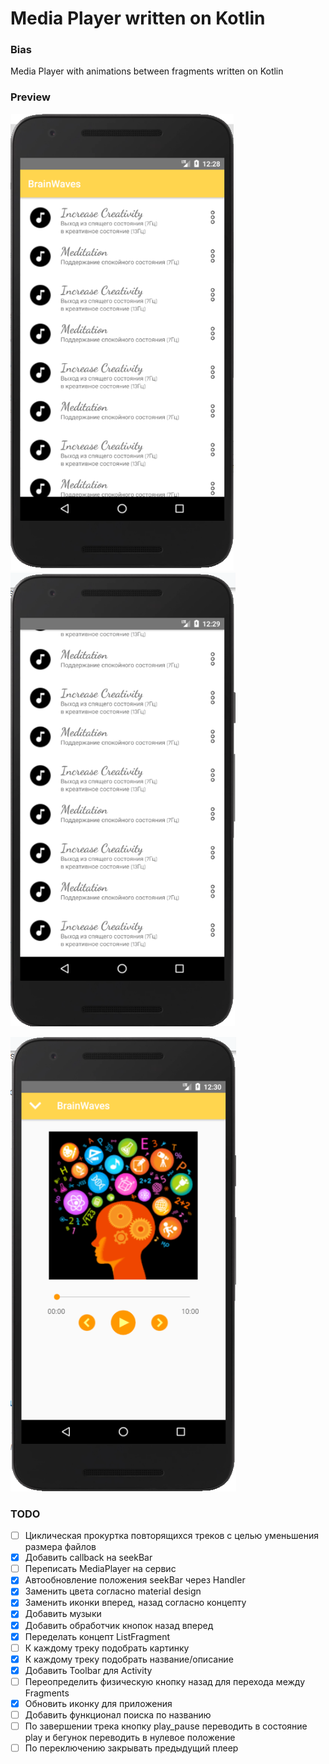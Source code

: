 # Media Player written on Kotlin

### Bias

Media Player with animations between fragments written on Kotlin

### Preview

![](images/img1.png)
![](images/img2.png)

![](images/img3.png)

### TODO

- [ ] Циклическая прокуртка повторящихся треков с целью уменьшения размера файлов
- [x] Добавить callback на seekBar
- [ ] Переписать MediaPlayer на сервис
- [x] Автообновление положения seekBar через Handler
- [x] Заменить цвета согласно material design
- [x] Заменить иконки вперед, назад согласно концепту
- [x] Добавить музыки
- [x] Добавить обработчик кнопок назад вперед
- [x] Переделать концепт ListFragment
- [ ] К каждому треку подобрать картинку
- [x] К каждому треку подобрать название/описание
- [x] Добавить Toolbar для Activity
- [ ] Переопределить физическую кнопку назад для перехода между Fragments
- [x] Обновить иконку для приложения
- [ ] Добавить функционал поиска по названию
- [ ] По завершении трека кнопку play_pause переводить в состояние play и бегунок переводить в нулевое положение
- [ ] По переключению закрывать предыдущий плеер

